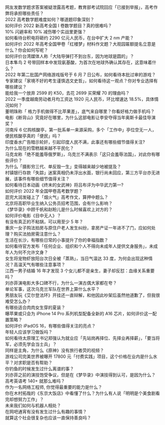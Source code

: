 网友发数学题求答案被疑泄露高考题，教育部考试院回应「已接到举报」，高考作弊将承担哪些责任？  
2022 高考数学题难度如何？哪道题印象深刻？  
如何评价 2022 新高考全国 Ⅰ 卷数学题目？真的很难吗？  
10% 闪避率和 10% 减伤哪个实战里更强？  
如何看待台积电将砸约 2290 亿元人民币，在台中扩大 2 nm 产能？  
如何评价 2022 年高考全国甲卷「红楼梦」材料作文题？大观园匾额提名立意是什么？你会如何写呢？  
如何评价台湾媒体人称「大陆导弹打不到台东，因为地球是圆的」？  
日本隼鸟 2 号带回样本中发现氨基酸，为首次在地球外确认其存在，这意味着什么？  
2022 年第二批国产网络游戏版号于 6 月 7 日公布，如何看待本批过审的游戏？  
专家建议「家境不好的考生谨慎选文史哲」，如何看待这一观点？你对专业选择有哪些建议？  
能给我一个放弃 2599 的 K50，去花 2699 买荣耀 70 的理由吗？  
2022 一季度越南劳动者月均工资达 1920 元人民币，环比增速达 18.5%，具体情况如何？  
董明珠称「 格力手机做得不比苹果差」，底气来自哪里？你看好格力做手机吗？  
电影《断背山》究竟好在哪里，为什么这部电影让李安夺得当年奥斯卡最佳导演奖？  
河南斥 6 亿购核酸亭，第一批系单一来源采购，多个「工作中」亭位空无一人，便民核酸亭真的「便民」吗？  
印度香水广告暗示轮奸，引起印度人民不满，此事还有哪些细节值得关注?  
为什么现在的雪糕越来越不平民化？  
马克龙称「绝不能羞辱俄罗斯」，乌克兰不满表示「这只会羞辱法国」，对此你有哪些评价？  
为什么「摄影穷三代、单反毁一生」变得越来越少地被提及？  
村镇银行存款「失踪」迷案真相仍未浮出水面，银行尚未回应，第三方平台亦无进展，该事件有哪些细节值得关注？  
如何看待日本动画《终末的女武神》将吕布评为中华武力第一?  
如何评价 2022 年全国甲卷高考数学题？  
逛完大润发碰上了「烟火气」高考作文，算押中题么？  
北京将高职毕业生纳入公务员招考范围，会有什么影响？  
《梦华录》中顾千帆和赵盼儿是什么时候喜欢上对方的？  
如何评价电影《目中无人》？  
有没有真正的不粘锅，可以用至少 5 年？  
重庆一女子购法拍房与原住户老人发生纠纷，拿房产证一年进不了门，应如何处理？购买法拍房需注意什么？  
生活在长沙，有哪些日常的小事提升了你的幸福指数？  
如何看待官方发布「任何企业、组织和个人不得向未成年人提供文身服务」，未成年人为何不允许文身？  
女生将宠物虾放阳台次日全被「蒸熟」，当日气温达 33 度，为何会出现这种情况？高温天气有哪些注意事项？  
江西一男子结婚 16 年才发现 3 个女儿都不是亲生，妻子却反怼：血缘关系重要吗？  
刘亦菲演电影大多口碑不行，为什么一演古偶大家都在夸？  
单论军事，这次乌克兰军队在世界上算什么水平？  
男朋友玩《艾尔登法环》开挂还一直辩解，和他因此吵架后虽然他道歉了，但我很难受怎么办？  
有哪些适合肉肉女生穿的夏装？  
曝苹果或只会为 iPhone 14 Pro 系列机型配备全新的 A16 芯片，如何评价这一配置策略？  
如何评价 iPadOS 16，有哪些值得关注的亮点？  
年轻人应该学习做饭吗？  
如何看待太原理工书记郑强认为就业应「先站岗再择位、先择业再择薪」，「要当将军，必须先学会当士兵」？  
同样是主角，为什么《原神》没有旅行者荧的视频？  
游戏公司完美世界被曝开 17800 元「付费实践」项目，这个价格在业内是什么水平？对求职是否有帮助？  
你钓鱼的时候发生过什么离谱的事？  
刘亦菲之前的演技饱受争议，但是在《梦华录》中演技得到认可，是因为什么？  
高考英语考 140+ 就那么难吗？  
作为一名网络工程师, 你觉得最重要的能力是什么？  
你在木村拓哉的《东京大饭店》中看懂了什么？为什么有人说「明明是个美食剧看完却想努力工作」？  
未来我们如何与机器人相处？  
在网吧通宵有没有发生过什么有趣的事情？  
就算这个社会很复杂也应该一直保持善良吗？  
